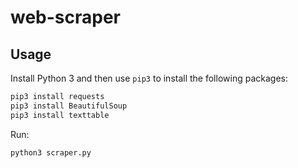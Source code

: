 # web-scraper

## Usage
Install Python 3 and then use `pip3` to install the following packages:

```bash
pip3 install requests
pip3 install BeautifulSoup
pip3 install texttable
```
Run:
```
python3 scraper.py
```
